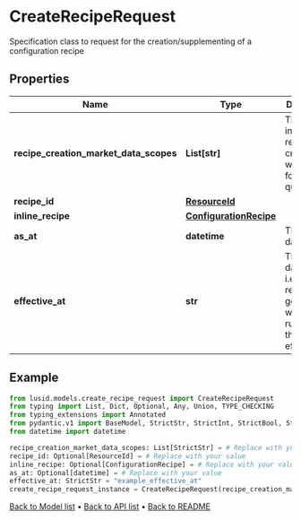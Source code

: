 # CreateRecipeRequest

Specification class to request for the creation/supplementing of a configuration recipe
## Properties
Name | Type | Description | Notes
------------ | ------------- | ------------- | -------------
**recipe_creation_market_data_scopes** | **List[str]** | The scopes in which the recipe creation would look for quotes/data. | 
**recipe_id** | [**ResourceId**](ResourceId.md) |  | [optional] 
**inline_recipe** | [**ConfigurationRecipe**](ConfigurationRecipe.md) |  | [optional] 
**as_at** | **datetime** | The asAt date to use | [optional] 
**effective_at** | **str** | The market data time, i.e. the recipe generated will look for rules with this effectiveAt. | 
## Example

```python
from lusid.models.create_recipe_request import CreateRecipeRequest
from typing import List, Dict, Optional, Any, Union, TYPE_CHECKING
from typing_extensions import Annotated
from pydantic.v1 import BaseModel, StrictStr, StrictInt, StrictBool, StrictFloat, StrictBytes, Field, validator, ValidationError, conlist, constr
from datetime import datetime

recipe_creation_market_data_scopes: List[StrictStr] = # Replace with your value
recipe_id: Optional[ResourceId] = # Replace with your value
inline_recipe: Optional[ConfigurationRecipe] = # Replace with your value
as_at: Optional[datetime] = # Replace with your value
effective_at: StrictStr = "example_effective_at"
create_recipe_request_instance = CreateRecipeRequest(recipe_creation_market_data_scopes=recipe_creation_market_data_scopes, recipe_id=recipe_id, inline_recipe=inline_recipe, as_at=as_at, effective_at=effective_at)

```

[Back to Model list](../README.md#documentation-for-models) &#8226; [Back to API list](../README.md#documentation-for-api-endpoints) &#8226; [Back to README](../README.md)

